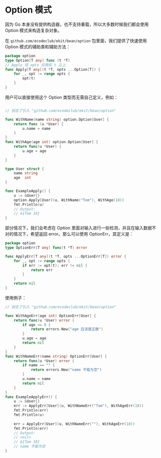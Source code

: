 # Option 模式

因为 Go 本身没有提供构造器，也不支持重载，所以大多数时候我们都会使用 Option 模式来构造复杂对象。

在 `github.com/ecodeclub/ekit/bean/option` 包里面，我们提供了快速使用 Option 模式的辅助类和辅助方法：

```go
package option
type Option[T any] func (t *T)
// Apply 将 opts 应用在 t 之上
func Apply[T any](t *T, opts ...Option[T]) {
	for _, opt := range opts {
		opt(t)
	}
}
```

用户可以直接使用这个 Option 类型而无需自己定义，例如：

```go

// 别忘了引入 "github.com/ecodeclub/ekit/bean/option"

func WithName(name string) option.Option[User] {
	return func (u *User) {
		u.name = name
	}
}
func WithAge(age int) option.Option[User] {
	return func(u *User) {
		u.age = age
	}
}

type User struct {
	name string
	age  int
}

func ExampleApply() {
	u := &User{}
	option.Apply[User](u, WithName("Tom"), WithAge(18))
	fmt.Println(u)
	// Output:
	// &{Tom 18}
}
```

部分情况下，我们会考虑在 Option 里面对输入进行一些检测，并且在输入数据不对的情况下，希望返回 error。那么可以使用 OptionErr，其定义是：
```go
package option
type OptionErr[T any] func(t *T) error

func ApplyErr[T any](t *T, opts ...OptionErr[T]) error {
	for _, opt := range opts {
		if err := opt(t); err != nil {
			return err
		}
	}
	return nil
}
```
使用例子：
```go
// 别忘了引入 "github.com/ecodeclub/ekit/bean/option"

func WithAgeErr(age int) OptionErr[User] {
    return func(u *User) error {
        if age <= 0 {
            return errors.New("age 应该是正数")
        }
        u.age = age
        return nil
    }
}
func WithNameErr(name string) OptionErr[User] {
	return func(u *User) error {
		if name == "" {
			return errors.New("name 不能为空")
		}
		u.name = name
		return nil
	}
}
func ExampleApplyErr() {
	u := &User{}
    err := ApplyErr[User](u, WithNameErr("Tom"), WithAgeErr(18))
    fmt.Println(err)
    fmt.Println(u)
    
    err = ApplyErr[User](u, WithNameErr(""), WithAgeErr(18))
    fmt.Println(err)
    // Output:
    // <nil>
    // &{Tom 18}
    // name 不能为空
}
```